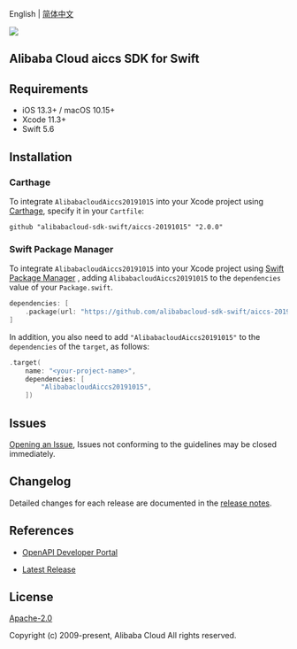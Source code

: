 English | [简体中文](README-CN.md)

![](https://aliyunsdk-pages.alicdn.com/icons/AlibabaCloud.svg)

## Alibaba Cloud aiccs SDK for Swift

## Requirements

- iOS 13.3+ / macOS 10.15+
- Xcode 11.3+
- Swift 5.6

## Installation

### Carthage

To integrate `AlibabacloudAiccs20191015` into your Xcode project using [Carthage](https://github.com/Carthage/Carthage), specify it in your `Cartfile`:

```ogdl
github "alibabacloud-sdk-swift/aiccs-20191015" "2.0.0"
```

### Swift Package Manager

To integrate `AlibabacloudAiccs20191015` into your Xcode project using [Swift Package Manager](https://swift.org/package-manager/) , adding `AlibabacloudAiccs20191015` to the `dependencies` value of your `Package.swift`.

```swift
dependencies: [
    .package(url: "https://github.com/alibabacloud-sdk-swift/aiccs-20191015.git", from: "2.0.0")
]
```

In addition, you also need to add `"AlibabacloudAiccs20191015"` to the `dependencies` of the `target`, as follows:

```swift
.target(
    name: "<your-project-name>",
    dependencies: [
        "AlibabacloudAiccs20191015",
    ])
```

## Issues

[Opening an Issue](https://github.com/alibabacloud-sdk-swift/aiccs-20191015/issues/new), Issues not conforming to the guidelines may be closed immediately.

## Changelog

Detailed changes for each release are documented in the [release notes](./ChangeLog.txt).

## References

* [OpenAPI Developer Portal](https://next.api.alibabacloud.com/home)
- [Latest Release](https://github.com/alibabacloud-sdk-swift/aiccs-20191015)

## License

[Apache-2.0](http://www.apache.org/licenses/LICENSE-2.0)

Copyright (c) 2009-present, Alibaba Cloud All rights reserved.

